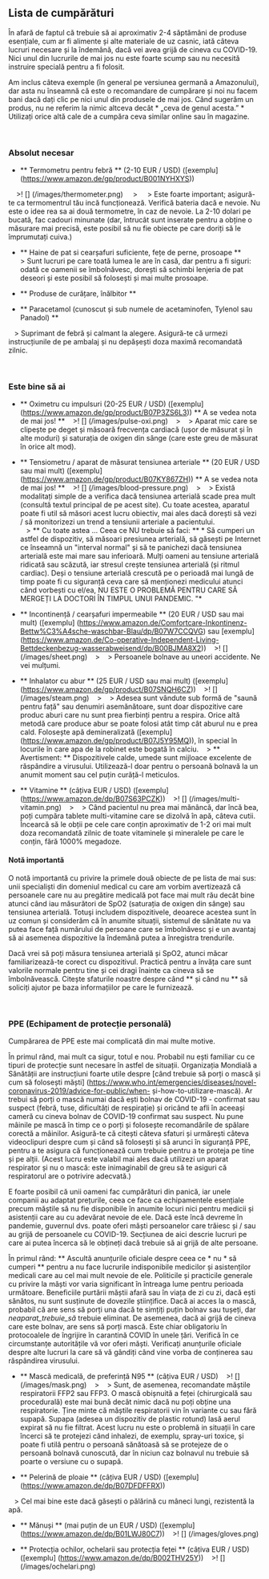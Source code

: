 ## Lista de cumpărături

În afară de faptul că trebuie să ai aproximativ 2-4 săptămâni de produse esențiale, cum ar fi alimente și alte materiale de uz casnic, iată câteva lucruri necesare și la îndemână, dacă vei avea grijă de cineva cu COVID-19. Nici unul din lucrurile de mai jos nu este foarte scump sau nu necesită instruire specială pentru a fi folosit.

Am inclus câteva exemple (în general pe versiunea germană a Amazonului), dar asta nu înseamnă că este o recomandare de cumpărare și noi nu facem bani dacă dați clic pe nici unul din produsele de mai jos. Când sugerăm un produs, nu ne referim la nimic altceva decât * „ceva de genul acesta.” * Utilizați orice altă cale de a cumpăra ceva similar online sau în magazine.

&nbsp;

### Absolut necesar

* ** Termometru pentru febră ** (2-10 EUR / USD) ([exemplu] (https://www.amazon.de/gp/product/B001NYHXYS))

    >! [] (/images/thermometer.png)
    >
    > Este foarte important; asigură-te ca termomentrul tău incă funcționează. Verifică bateria dacă e nevoie. Nu este o idee rea sa ai două termometre, în caz de nevoie. La 2-10 dolari pe bucată, fac cadouri minunate (dar, întrucât sunt inserate pentru a obține o măsurare mai precisă, este posibil să nu fie obiecte pe care doriți să le împrumutați cuiva.)

* ** Haine de pat si cearșafuri suficiente, fețe de perne, prosoape **
   
    > Sunt lucruri pe care toată lumea le are în casă, dar pentru a fi siguri: odată ce oamenii se îmbolnăvesc, dorești să schimbi lenjeria de pat deseori și este posibil să folosești și mai multe prosoape.
   
* ** Produse de curățare, înălbitor **

* ** Paracetamol (cunoscut și sub numele de acetaminofen, Tylenol sau Panadol) **

   > Suprimant de febră și calmant la alegere. Asigură-te că urmezi instrucțiunile de pe ambalaj și nu depășești doza maximă recomandată zilnic.

&nbsp;

### Este bine să ai

* ** Oximetru cu impulsuri (20-25 EUR / USD) ([exemplu] (https://www.amazon.de/gp/product/B07P3ZS6L3)) ** A se vedea nota de mai jos! **
   >! [] (/images/pulse-oxi.png)
   >
   > Aparat mic care se clipește pe deget și măsoară frecvența cardiacă (ușor de măsurat și în alte moduri) și saturația de oxigen din sânge (care este greu de măsurat în orice alt mod).

* ** Tensiometru / aparat de măsurat tensiunea arteriale ** (20 EUR / USD sau mai mult) ([exemplu] (https://www.amazon.de/gp/product/B07KY867ZH)) ** A se vedea nota de mai jos! **
   >! [] (/images/blood-pressure.png)
   >
   > Există modalitați simple de a verifica dacă tensiunea arterială scade prea mult (consultă textul principal de pe acest site). Cu toate acestea, aparatul poate fi util să măsori acest lucru obiectiv, mai ales dacă dorești să vezi / să monitorizezi un trend a tensiunii arteriale a pacientului. <br>
   > ** Cu toate astea ... Ceea ce NU trebuie să faci: ** * Să cumperi un astfel de dispozitiv, să măsoari presiunea arterială, să găsești pe Internet ce înseamnă un "interval normal" și să te panichezi dacă tensiunea arterială este mai mare sau inferioară. Mulți oameni au tensiune arterială ridicată sau scăzută, iar stresul crește tensiunea arterială (și ritmul cardiac). Deși o tensiune arterială crescută pe o perioadă mai lungă de timp poate fi cu siguranță ceva care să menționezi medicului atunci cănd vorbești cu el/ea, NU ESTE O PROBLEMĂ PENTRU CARE SĂ MERGEȚI LA DOCTORI ÎN TIMPUL UNUI PANDEMIC. "*
   
* ** Incontinență / cearșafuri impermeabile ** (20 EUR / USD sau mai mult) ([exemplu] (https://www.amazon.de/Comfortcare-Inkontinenz-Bettw%C3%A4sche-waschbar-Blau/dp/B07W7CCQVG) sau [exemplu] (https://www.amazon.de/Co-operative-Independent-Living-Bettdeckenbezug-wasserabweisend/dp/B00BJMA8X2))
   >! [] (/images/sheet.png)
   >
   > Persoanele bolnave au uneori accidente. Ne vei mulțumi.

* ** Inhalator cu abur ** (25 EUR / USD sau mai mult) ([exemplu] (https://www.amazon.de/gp/product/B07SNQH6CZ))
   >! [] (/images/steam.png)
   >
   > Adesea sunt vândute sub formă de "saună pentru față" sau denumiri asemănătoare, sunt doar dispozitive care produc aburi care nu sunt prea fierbinți pentru a respira. Orice altă metodă care produce abur se poate folosi atât timp cât aburul nu e prea cald. Folosește apă demineralizată ([exemplu] (https://www.amazon.de/gp/product/B07J5Y95MQ)), în special în locurile în care apa de la robinet este bogată în calciu.
   > ** Avertisment: ** Dispozitivele calde, umede sunt mijloace excelente de răspândire a virusului. Utilizează-l doar pentru o persoană bolnavă la un anumit moment sau cel puțin curăță-l meticulos.

* ** Vitamine ** (câțiva EUR / USD) ([exemplu] (https://www.amazon.de/dp/B07S63PCZK))
   >! [] (/images/multi-vitamin.png)
   >
   > Când pacientul nu prea mai mănâncă, dar încă bea, poți cumpăra tablete multi-vitamine care se dizolvă în apă, câteva cutii. Încearcă să le obții pe cele care conțin aproximativ de 1-2 ori mai mult doza recomandată zilnic de toate vitaminele și mineralele pe care le conțin, fără 1000% megadoze.

#### Notă importantă

O notă importantă cu privire la primele două obiecte de pe lista de mai sus: unii specialiști din domeniul medical cu care am vorbim avertizează că persoanele care nu au pregătire medicală pot face mai mult rău decât bine atunci când iau măsurători de SpO2 (saturația de oxigen din sânge) sau tensiunea arterială. Totuşi includem dispozitivele, deoarece acestea sunt în uz comun și considerăm că în anumite situații, sistemul de sănătate nu va putea face față numărului de persoane care se îmbolnăvesc și e un avantaj să ai asemenea dispozitive la îndemână putea a înregistra trendurile.

Dacă vrei să poți măsura tensiunea arterială și SpO2, atunci măcar familiarizează-te corect cu dispozitivul. Practică pentru a învăța care sunt valorile normale pentru tine și cei dragi înainte ca cineva să se îmbolnăvească. Citește sfaturile noastre despre când ** și când nu ** să soliciți ajutor pe baza informațiilor pe care le furnizează.

&nbsp;

### PPE (Echipament de protecție personală)

Cumpărarea de PPE este mai complicată din mai multe motive.

În primul rând, mai mult ca sigur, totul e nou. Probabil nu ești familiar cu ce tipuri de protecție sunt necesare în astfel de situații. Organizația Mondială a Sănătății are instrucțiuni foarte utile despre [când trebuie să porți o mască și cum să folosești măști] (https://www.who.int/emergencies/diseases/novel-coronavirus-2019/advice-for-public/when- și-how-to-utilizare-mască). Ar trebui să porți o mască numai dacă ești bolnav de COVID-19 - confirmat sau suspect (febră, tuse, dificultăți de respirație) și oricând te afli în aceeași cameră cu cineva bolnav de COVID-19 confirmat sau suspect. Nu pune mâinile pe mască în timp ce o porți și folosește recomandările de spălare corectă a mâinilor. Asigură-te că citești câteva sfaturi și urmărești câteva videoclipuri despre cum și când să folosești și să arunci în siguranță PPE, pentru a te asigura că funcționează cum trebuie pentru a te proteja pe tine și pe alții. (Acest lucru este valabil mai ales dacă utilizezi un aparat respirator și nu o mască: este inimaginabil de greu să te asiguri că respiratorul are o potrivire adecvată.)

E foarte posibil că unii oameni fac cumpărături din panică, iar unele companii au adaptat prețurile, ceea ce face ca echipamentele esențiale precum măștile să nu fie disponibile în anumite locuri nici pentru medicii și asistenții care au cu adevărat nevoie de ele. Dacă este încă devreme în pandemie, guvernul dvs. poate oferi măști persoanelor care trăiesc și / sau au grijă de persoanele cu COVID-19. Secțiunea de aici descrie lucruri pe care ai putea încerca să le obțineți dacă trebuie să ai grijă de alte persoane.

În primul rând: ** Ascultă anunțurile oficiale despre ceea ce * nu * să cumperi ** pentru a nu face lucrurile indisponibile medicilor și asistenților medicali care au cel mai mult nevoie de ele. Politicile și practicile generale cu privire la măști vor varia significant în întreaga lume pentru perioada următoare. Beneficiile purtării măștii afară sau în viața de zi cu zi, dacă ești sănătos, nu sunt susținute de dovezile științifice. Dacă ai acces la o mască, probabil că are sens să porți una dacă te simțiți puțin bolnav sau tușeți, dar _neaparat_trebuie_să_ trebuie eliminat. De asemenea, dacă ai grijă de cineva care este bolnav, are sens să porți mască. Este chiar obligatoriu în protocoalele de îngrijire în carantină COVID în unele țări. Verifică în ce circumstanțe autoritățile vă vor oferi măști. Verificați anunțurile oficiale despre alte lucruri la care să vă gândiți când vine vorba de conținerea sau răspândirea virusului.

* ** Mască medicală, de preferință N95 ** (câțiva EUR / USD)
   >! [] (/images/mask.png)
   >
   > Sunt, de asemenea, recomandate măștile respiratorii FFP2 sau FFP3. O mască obișnuită a feței (chirurgicală sau procedurală) este mai bună decât nimic dacă nu poți obține una respiratorie. Ține minte că măștile respiratorii vin în variante cu sau fără supapă. Supapa (adesea un dispozitiv de plastic rotund) lasă aerul expirat să nu fie filtrat. Acest lucru nu este o problemă in situații în care încerci să te protejezi când inhalezi, de exemplu, spray-uri toxice, și poate fi utilă pentru o persoană sănătoasă să se protejeze de o persoană bolnavă cunoscută, dar în niciun caz bolnavul nu trebuie să poarte o versiune cu o supapă.

* ** Pelerină de ploaie ** (câțiva EUR / USD) ([exemplu] (https://www.amazon.de/dp/B07DFDFFRX))

   > Cel mai bine este dacă găsești o pălărină cu mâneci lungi, rezistentă la apă.

* ** Mănuși ** (mai puțin de un EUR / USD) ([exemplu] (https://www.amazon.de/dp/B01LWJ80C7))
   >! [] (/images/gloves.png)

* ** Protecția ochilor, ochelarii sau protecția feței ** (câțiva EUR / USD) ([exemplu] (https://www.amazon.de/dp/B002THV25Y))
   >! [] (/images/ochelari.png)
